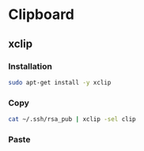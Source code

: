 # Clipboard

## xclip

### Installation

```bash
sudo apt-get install -y xclip
```

### Copy

```bash
cat ~/.ssh/rsa_pub | xclip -sel clip
```

### Paste




